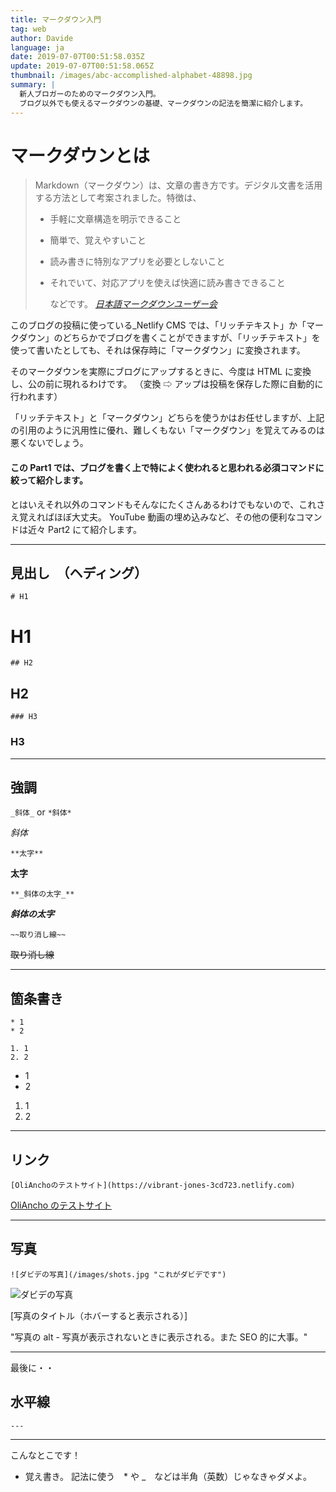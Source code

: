 ```yaml
---
title: マークダウン入門
tag: web
author: Davide
language: ja
date: 2019-07-07T00:51:58.035Z
update: 2019-07-07T00:51:58.065Z
thumbnail: /images/abc-accomplished-alphabet-48898.jpg
summary: |
  新人ブロガーのためのマークダウン入門。
  ブログ以外でも使えるマークダウンの基礎、マークダウンの記法を簡潔に紹介します。
---
```


# マークダウンとは

> Markdown（マークダウン）は、文章の書き方です。デジタル文書を活用する方法として考案されました。特徴は、
>
> - 手軽に文章構造を明示できること
> - 簡単で、覚えやすいこと
> - 読み書きに特別なアプリを必要としないこと
> - それでいて、対応アプリを使えば快適に読み書きできること
>
>   などです。
>   _[日本語マークダウンユーザー会](http://www.markdown.jp/what-is-markdown/)_

このブログの投稿に使っている\_Netlify CMS では、「リッチテキスト」か「マークダウン」のどちらかでブログを書くことができますが、「リッチテキスト」を使って書いたとしても、それは保存時に「マークダウン」に変換されます。

そのマークダウンを実際にブログにアップするときに、今度は HTML に変換し、公の前に現れるわけです。
（変換 ⇨ アップは投稿を保存した際に自動的に行われます）

「リッチテキスト」と「マークダウン」どちらを使うかはお任せしますが、上記の引用のように汎用性に優れ、難しくもない「マークダウン」を覚えてみるのは悪くないでしょう。

#### この Part1 では、ブログを書く上で特によく使われると思われる必須コマンドに絞って紹介します。

とはいえそれ以外のコマンドもそんなにたくさんあるわけでもないので、これさえ覚えればほぼ大丈夫。
YouTube 動画の埋め込みなど、その他の便利なコマンドは近々 Part2 にて紹介します。

---

## 見出し　（ヘディング）

`# H1`

# H1

`## H2`

## H2

`### H3`

### H3

---

## 強調

`_斜体_` or `*斜体*`

_斜体_

`**太字**`

**太字**

`**_斜体の太字_**`

**_斜体の太字_**

`~~取り消し線~~`

~~取り消し線~~

---

## 箇条書き

```
* 1
* 2

1. 1
2. 2

```

- 1
- 2

1. 1
2. 2

---

## リンク

`[OliAnchoのテストサイト](https://vibrant-jones-3cd723.netlify.com)`

[OliAncho のテストサイト](https://vibrant-jones-3cd723.netlify.com)

---

## 写真

`![ダビデの写真](/images/shots.jpg "これがダビデです")`

![ダビデの写真](/images/shots.jpg 'これがダビデです')

\[写真のタイトル（ホバーすると表示される）\]

"写真の alt - 写真が表示されないときに表示される。また SEO 的に大事。"

---

最後に・・

## 水平線

`---`

---

こんなとこです！

- 覚え書き。
  記法に使う　\* や \_　などは半角（英数）じゃなきゃダメよ。
